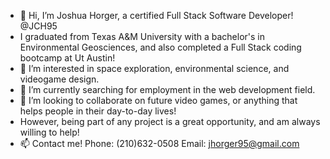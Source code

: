 - 👋 Hi, I’m Joshua Horger, a certified Full Stack Software Developer! @JCH95
-    I graduated from Texas A&M University with a bachelor's in Environmental Geosciences, and also completed a Full Stack coding bootcamp at Ut Austin!
- 👀 I’m interested in space exploration, environmental science, and videogame design.
- 🌱 I’m currently searching for employment in the web development field.
- 💞️ I’m looking to collaborate on future video games, or anything that helps people in their day-to-day lives!
-    However, being part of any project is a great opportunity, and am always willing to help!
- 📫 Contact me! Phone: (210)632-0508   Email: jhorger95@gmail.com

<!---
JCH95/JCH95 is a ✨ special ✨ repository because its `README.md` (this file) appears on your GitHub profile.
You can click the Preview link to take a look at your changes.
--->
